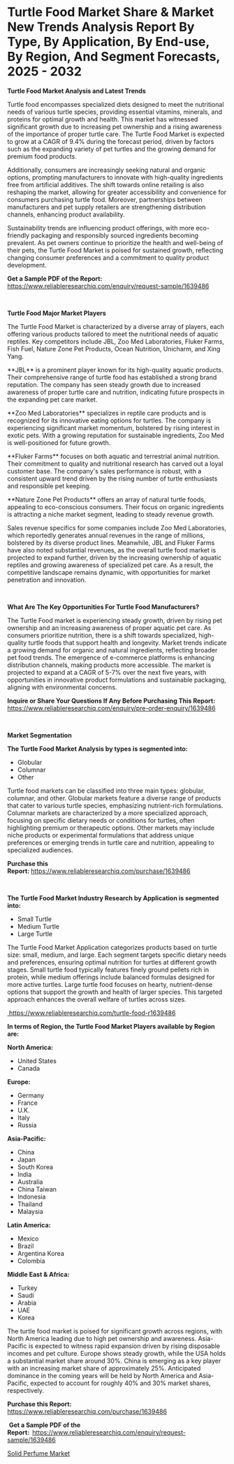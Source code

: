 <p><h1>Turtle Food Market Share & Market New Trends Analysis Report By Type, By Application, By End-use, By Region, And Segment Forecasts, 2025 - 2032</h1></p><p><strong>Turtle Food Market Analysis and Latest Trends</strong></p>
<p><p>Turtle food encompasses specialized diets designed to meet the nutritional needs of various turtle species, providing essential vitamins, minerals, and proteins for optimal growth and health. This market has witnessed significant growth due to increasing pet ownership and a rising awareness of the importance of proper turtle care. The Turtle Food Market is expected to grow at a CAGR of 9.4% during the forecast period, driven by factors such as the expanding variety of pet turtles and the growing demand for premium food products.</p><p>Additionally, consumers are increasingly seeking natural and organic options, prompting manufacturers to innovate with high-quality ingredients free from artificial additives. The shift towards online retailing is also reshaping the market, allowing for greater accessibility and convenience for consumers purchasing turtle food. Moreover, partnerships between manufacturers and pet supply retailers are strengthening distribution channels, enhancing product availability.</p><p>Sustainability trends are influencing product offerings, with more eco-friendly packaging and responsibly sourced ingredients becoming prevalent. As pet owners continue to prioritize the health and well-being of their pets, the Turtle Food Market is poised for sustained growth, reflecting changing consumer preferences and a commitment to quality product development.</p></p>
<p><strong>Get a Sample PDF of the Report:&nbsp;</strong> <a href="https://www.reliableresearchiq.com/enquiry/request-sample/1639486?utm_campaign=2042&utm_medium=2&utm_source=Github&utm_content=ia&utm_term=08022025&utm_id=turtle-food">https://www.reliableresearchiq.com/enquiry/request-sample/1639486</a></p>
<p>&nbsp;</p>
<p><strong>Turtle Food Major Market Players</strong></p>
<p><p>The Turtle Food Market is characterized by a diverse array of players, each offering various products tailored to meet the nutritional needs of aquatic reptiles. Key competitors include JBL, Zoo Med Laboratories, Fluker Farms, Fish Fuel, Nature Zone Pet Products, Ocean Nutrition, Unicharm, and Xing Yang. </p><p>**JBL** is a prominent player known for its high-quality aquatic products. Their comprehensive range of turtle food has established a strong brand reputation. The company has seen steady growth due to increased awareness of proper turtle care and nutrition, indicating future prospects in the expanding pet care market.</p><p>**Zoo Med Laboratories** specializes in reptile care products and is recognized for its innovative eating options for turtles. The company is experiencing significant market momentum, bolstered by rising interest in exotic pets. With a growing reputation for sustainable ingredients, Zoo Med is well-positioned for future growth.</p><p>**Fluker Farms** focuses on both aquatic and terrestrial animal nutrition. Their commitment to quality and nutritional research has carved out a loyal customer base. The company's sales performance is robust, with a consistent upward trend driven by the rising number of turtle enthusiasts and responsible pet keeping.</p><p>**Nature Zone Pet Products** offers an array of natural turtle foods, appealing to eco-conscious consumers. Their focus on organic ingredients is attracting a niche market segment, leading to steady revenue growth.</p><p>Sales revenue specifics for some companies include Zoo Med Laboratories, which reportedly generates annual revenues in the range of millions, bolstered by its diverse product lines. Meanwhile, JBL and Fluker Farms have also noted substantial revenues, as the overall turtle food market is projected to expand further, driven by the increasing ownership of aquatic reptiles and growing awareness of specialized pet care. As a result, the competitive landscape remains dynamic, with opportunities for market penetration and innovation.</p></p>
<p>&nbsp;</p>
<p><strong>What Are The Key Opportunities For Turtle Food Manufacturers?</strong></p>
<p><p>The Turtle Food market is experiencing steady growth, driven by rising pet ownership and an increasing awareness of proper aquatic pet care. As consumers prioritize nutrition, there is a shift towards specialized, high-quality turtle foods that support health and longevity. Market trends indicate a growing demand for organic and natural ingredients, reflecting broader pet food trends. The emergence of e-commerce platforms is enhancing distribution channels, making products more accessible. The market is projected to expand at a CAGR of 5-7% over the next five years, with opportunities in innovative product formulations and sustainable packaging, aligning with environmental concerns.</p></p>
<p><strong>Inquire or Share Your Questions If Any Before Purchasing This Report:</strong> <a href="https://www.reliableresearchiq.com/enquiry/pre-order-enquiry/1639486?utm_campaign=2042&utm_medium=2&utm_source=Github&utm_content=ia&utm_term=08022025&utm_id=turtle-food">https://www.reliableresearchiq.com/enquiry/pre-order-enquiry/1639486</a></p>
<p>&nbsp;</p>
<p><strong>Market Segmentation</strong></p>
<p><strong>The Turtle Food Market Analysis by types is segmented into:</strong></p>
<p><ul><li>Globular</li><li>Columnar</li><li>Other</li></ul></p>
<p><p>Turtle food markets can be classified into three main types: globular, columnar, and other. Globular markets feature a diverse range of products that cater to various turtle species, emphasizing nutrient-rich formulations. Columnar markets are characterized by a more specialized approach, focusing on specific dietary needs or conditions for turtles, often highlighting premium or therapeutic options. Other markets may include niche products or experimental formulations that address unique preferences or emerging trends in turtle care and nutrition, appealing to specialized audiences.</p></p>
<p><strong>Purchase this Report:&nbsp;</strong><a href="https://www.reliableresearchiq.com/purchase/1639486?utm_campaign=2042&utm_medium=2&utm_source=Github&utm_content=ia&utm_term=08022025&utm_id=turtle-food">https://www.reliableresearchiq.com/purchase/1639486</a></p>
<p>&nbsp;</p>
<p><strong>The Turtle Food Market Industry Research by Application is segmented into:</strong></p>
<p><ul><li>Small Turtle</li><li>Medium Turtle</li><li>Large Turtle</li></ul></p>
<p><p>The Turtle Food Market Application categorizes products based on turtle size: small, medium, and large. Each segment targets specific dietary needs and preferences, ensuring optimal nutrition for turtles at different growth stages. Small turtle food typically features finely ground pellets rich in protein, while medium offerings include balanced formulas designed for more active turtles. Large turtle food focuses on hearty, nutrient-dense options that support the growth and health of larger species. This targeted approach enhances the overall welfare of turtles across sizes.</p></p>
<p><a href="https://www.reliableresearchiq.com/turtle-food-r1639486?utm_campaign=2042&utm_medium=2&utm_source=Github&utm_content=ia&utm_term=08022025&utm_id=turtle-food">&nbsp;https://www.reliableresearchiq.com/turtle-food-r1639486</a></p>
<p><strong>In terms of Region, the Turtle Food Market Players available by Region are:</strong></p>
<p>
    <p> <strong> North America: </strong>
        <ul>
            <li>United States</li>
            <li>Canada</li>
        </ul>
        </p> 
    <p> <strong> Europe: </strong>
        <ul>
            <li>Germany</li>
            <li>France</li>
            <li>U.K.</li>
            <li>Italy</li>
            <li>Russia</li>
        </ul>
        </p> 
    <p> <strong> Asia-Pacific: </strong>
        <ul>
            <li>China</li>
            <li>Japan</li>
            <li>South Korea</li>
            <li>India</li>
            <li>Australia</li>
            <li>China Taiwan</li>
            <li>Indonesia</li>
            <li>Thailand</li>
            <li>Malaysia</li>
        </ul>
        </p> 
    <p> <strong> Latin America: </strong>
        <ul>
            <li>Mexico</li>
            <li>Brazil</li>
            <li>Argentina Korea</li>
            <li>Colombia</li>
        </ul>
        </p> 
    <p> <strong> Middle East & Africa: </strong>
        <ul>
            <li>Turkey</li>
            <li>Saudi</li>
            <li>Arabia</li>
            <li>UAE</li>
            <li>Korea</li>
        </ul>
    </p>
    </p>
<p><p>The turtle food market is poised for significant growth across regions, with North America leading due to high pet ownership and awareness. Asia-Pacific is expected to witness rapid expansion driven by rising disposable incomes and pet culture. Europe shows steady growth, while the USA holds a substantial market share around 30%. China is emerging as a key player with an increasing market share of approximately 25%. Anticipated dominance in the coming years will be held by North America and Asia-Pacific, expected to account for roughly 40% and 30% market shares, respectively.</p></p>
<p><strong>Purchase this Report: </strong><a href="https://www.reliableresearchiq.com/purchase/1639486?utm_campaign=2042&utm_medium=2&utm_source=Github&utm_content=ia&utm_term=08022025&utm_id=turtle-food">https://www.reliableresearchiq.com/purchase/1639486</a></p>
<p>&nbsp;<strong>Get a Sample PDF of the Report:&nbsp;&nbsp;</strong><a href="https://www.reliableresearchiq.com/enquiry/request-sample/1639486?utm_campaign=2042&utm_medium=2&utm_source=Github&utm_content=ia&utm_term=08022025&utm_id=turtle-food">https://www.reliableresearchiq.com/enquiry/request-sample/1639486</a></p>
<p><strong></strong></p>
<p><p><a href="https://github.com/rodinayygacklezi/Market-Research-Report-List-1/blob/main/solid-perfume-market.md?utm_campaign=2042&utm_medium=2&utm_source=Github&utm_content=ia&utm_term=08022025&utm_id=turtle-food">Solid Perfume Market</a></p></p>